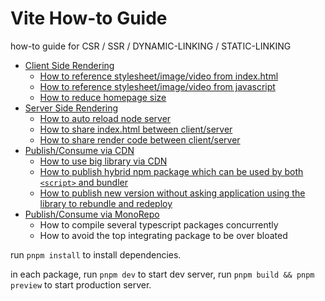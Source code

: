 # Vite How-to Guide

how-to guide for CSR / SSR / DYNAMIC-LINKING / STATIC-LINKING

* [Client Side Rendering](./packages/CSR/)
    * [How to reference stylesheet/image/video from index.html](./packages/CSR/html-dependencies/)
    * [How to reference stylesheet/image/video from javascript](./packages/CSR/everything-in-js/)
    * [How to reduce homepage size](./packages/CSR/reduce-homepage-size/)
* [Server Side Rendering](./packages/SSR/)
    * [How to auto reload node server](./packages/SSR/auto-reload-node-server/)
    * [How to share index.html between client/server](./packages/SSR/share-index-html/)
    * [How to share render code between client/server](./packages/SSR/isomorphic-render/)
* [Publish/Consume via CDN](./packages/DYNAMIC-LINKING)
    * [How to use big library via CDN](./packages/DYNAMIC-LINKING/use-big-library-via-cdn)
    * [How to publish hybrid npm package which can be used by both `<script>` and bundler](./packages/DYNAMIC-LINKING/hybrid-npm-package/)
    * [How to publish new version without asking application using the library to rebundle and redeploy](./packages/DYNAMIC-LINKING/remote-package/)
* [Publish/Consume via MonoRepo](./packages/STATIC-LINKING)
    * How to compile several typescript packages concurrently
    * How to avoid the top integrating package to be over bloated

run `pnpm install` to install dependencies. 

in each package, run `pnpm dev` to start dev server, run `pnpm build && pnpm preview` to start production server.